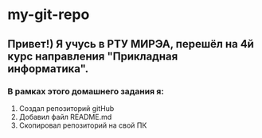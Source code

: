 # my-git-repo

## Привет!) Я учусь в РТУ МИРЭА, перешёл на 4й курс направления "Прикладная информатика".

### В рамках этого домашнего задания я:
1. Создал репозиторий gitHub
2. Добавил файл README.md
3. Скопировал репозиторий на свой ПК
